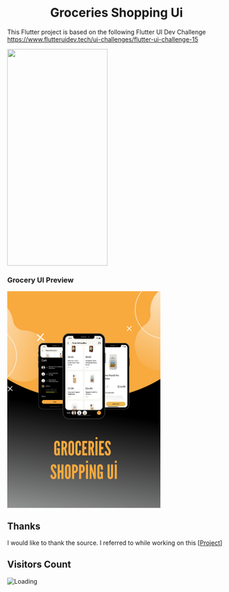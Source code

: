 <h1 align="center" id="title">Groceries Shopping Ui</h1>

This Flutter project is based on the following Flutter UI Dev Challenge https://www.flutteruidev.tech/ui-challenges/flutter-ui-challenge-15

  
<img align=top src="https://github.com/hasankarli/groceries_shopping_ui/blob/main/app-preview.gif" width="231" height="500"/>   




### Grocery UI Preview

<img align=top src="https://github.com/hasankarli/groceries_shopping_ui/blob/main/preview.png" width="353" height="500">


## Thanks

I would like to thank the source. I referred to while working on this [[Project](https://github.com/abuanwar072/Flutter-Custom-Animation-Grocery-App)]

## Visitors Count

<img align="left" src = "https://profile-counter.glitch.me/groceries_shopping_ui/count.svg" alt ="Loading">


